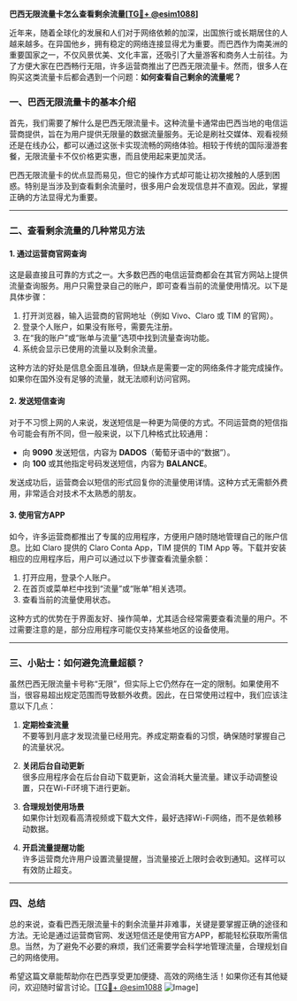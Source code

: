 **巴西无限流量卡怎么查看剩余流量[[TG💪+ @esim1088](https://t.me/s/esim1088)]**

近年来，随着全球化的发展和人们对于网络依赖的加深，出国旅行或长期居住的人越来越多。在异国他乡，拥有稳定的网络连接显得尤为重要。而巴西作为南美洲的重要国家之一，不仅风景优美、文化丰富，还吸引了大量游客和商务人士前往。为了方便大家在巴西畅行无阻，许多运营商推出了巴西无限流量卡。然而，很多人在购买这类流量卡后都会遇到一个问题：**如何查看自己剩余的流量呢？**

### 一、巴西无限流量卡的基本介绍

首先，我们需要了解什么是巴西无限流量卡。这种流量卡通常由巴西当地的电信运营商提供，旨在为用户提供无限量的数据流量服务。无论是刷社交媒体、观看视频还是在线办公，都可以通过这张卡实现流畅的网络体验。相较于传统的国际漫游套餐，无限流量卡不仅价格更实惠，而且使用起来更加灵活。

巴西无限流量卡的优点显而易见，但它的操作方式却可能让初次接触的人感到困惑。特别是当涉及到查看剩余流量时，很多用户会发现信息并不直观。因此，掌握正确的方法显得尤为重要。

---

### 二、查看剩余流量的几种常见方法

#### 1. **通过运营商官网查询**
这是最直接且可靠的方式之一。大多数巴西的电信运营商都会在其官方网站上提供流量查询服务。用户只需登录自己的账户，即可查看当前的流量使用情况。以下是具体步骤：

1. 打开浏览器，输入运营商的官网地址（例如 Vivo、Claro 或 TIM 的官网）。
2. 登录个人账户，如果没有账号，需要先注册。
3. 在“我的账户”或“账单与流量”选项中找到流量查询功能。
4. 系统会显示已使用的流量以及剩余流量。

这种方法的好处是信息全面且准确，但缺点是需要一定的网络条件才能完成操作。如果你在国外没有足够的流量，就无法顺利访问官网。

#### 2. **发送短信查询**
对于不习惯上网的人来说，发送短信是一种更为简便的方式。不同运营商的短信指令可能会有所不同，但一般来说，以下几种格式比较通用：

- 向 **9090** 发送短信，内容为 **DADOS**（葡萄牙语中的“数据”）。
- 向 **100** 或其他指定号码发送短信，内容为 **BALANCE**。

发送成功后，运营商会以短信的形式回复你的流量使用详情。这种方式无需额外费用，非常适合对技术不太熟悉的朋友。

#### 3. **使用官方APP**
如今，许多运营商都推出了专属的应用程序，方便用户随时随地管理自己的账户信息。比如 Claro 提供的 Claro Conta App，TIM 提供的 TIM App 等。下载并安装相应的应用程序后，用户可以通过以下步骤查看流量余额：

1. 打开应用，登录个人账户。
2. 在首页或菜单栏中找到“流量”或“账单”相关选项。
3. 查看当前的流量使用状态。

这种方式的优势在于界面友好、操作简单，尤其适合经常需要查看流量的用户。不过需要注意的是，部分应用程序可能仅支持某些地区的设备使用。

---

### 三、小贴士：如何避免流量超额？

虽然巴西无限流量卡号称“无限”，但实际上它仍然存在一定的限制。如果使用不当，很容易超出规定范围而导致额外收费。因此，在日常使用过程中，我们应该注意以下几点：

1. **定期检查流量**  
   不要等到月底才发现流量已经用完。养成定期查看的习惯，确保随时掌握自己的流量状况。

2. **关闭后台自动更新**  
   很多应用程序会在后台自动下载更新，这会消耗大量流量。建议手动调整设置，只在Wi-Fi环境下进行更新。

3. **合理规划使用场景**  
   如果你计划观看高清视频或下载大文件，最好选择Wi-Fi网络，而不是依赖移动数据。

4. **开启流量提醒功能**  
   许多运营商允许用户设置流量提醒，当流量接近上限时会收到通知。这样可以有效防止超支。

---

### 四、总结

总的来说，查看巴西无限流量卡的剩余流量并非难事，关键是要掌握正确的途径和方法。无论是通过运营商官网、发送短信还是使用官方APP，都能轻松获取所需信息。当然，为了避免不必要的麻烦，我们还需要学会科学地管理流量，合理规划自己的网络使用。

希望这篇文章能帮助你在巴西享受更加便捷、高效的网络生活！如果你还有其他疑问，欢迎随时留言讨论。[[TG💪+ @esim1088](https://t.me/s/esim1088) ![Image](https://i.postimg.cc/4NQfJmqS/Snipaste-2025-05-13-00-14-12.png)]